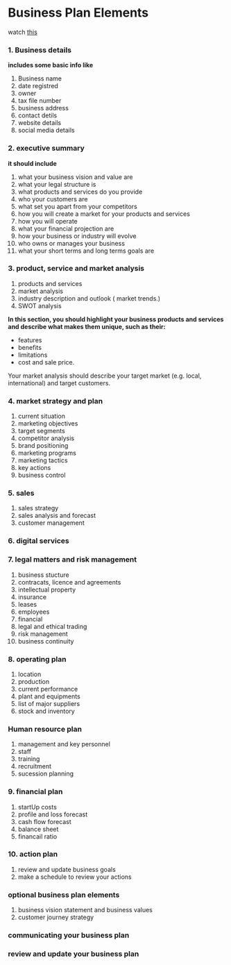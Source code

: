 # Business Plan Elements

watch [this](https://youtu.be/SHWqPw2bZa0?si=QMKrXFmlLskFvGEH)

### 1. Business details

**includes some basic info like**

1. Business name
2. date registred
3. owner
4. tax file number
5. business address
6. contact detils
7. website details
8. social media details

### 2. executive summary

**it should include**

1. what your business vision and value are
2. what your legal structure is
3. what products and services do you provide 
4. who your customers are
5. what set you apart from your competitors
6. how you will create a market for your products and services
7. how you will operate
8. what your financial projection are
9. how your business or industry will evolve
10. who owns or manages your business
11. what your short terms and long terms goals are

### 3. product, service and market analysis

1. products and services
2. market analysis
3. industry description and outlook ( market trends.)
4. SWOT analysis

**In this section, you should highlight your business products and services and describe what makes them unique, such as their:**

- features
- benefits
- limitations
- cost and sale price.

Your market analysis should describe your target market (e.g. local, international) and target customers.

### 4. market strategy and plan

1. current situation
2. marketing objectives
3. target segments
4. competitor analysis
5. brand positioning
6. marketing programs
7. marketing tactics
8. key actions
9. business control

### 5. sales
1. sales strategy
2. sales analysis and forecast
3. customer management

### 6. digital services

### 7. legal matters and risk management
1. business stucture
2. contracats, licence and agreements
3. intellectual property
4. insurance
5. leases
6. employees
7. financial
8. legal and ethical trading
9. risk management
10. business continuity

### 8. operating plan
1. location
2. production
3. current performance
4. plant and equipments
5. list of major suppliers
6. stock and inventory

### Human resource plan
1. management and key personnel
2. staff
3. training
4. recruitment
5. sucession planning

### 9. financial plan
1. startUp costs
2. profile and loss forecast
3. cash flow forecast
4. balance sheet
5. financail ratio

### 10. action plan
1. review and update business goals
2. make a schedule to review your actions

### optional business plan elements
1. business vision statement and business values
2. customer journey strategy

### communicating your business plan

### review and update your business plan